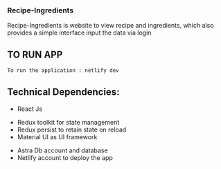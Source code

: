 ### Recipe-Ingredients
Recipe-Ingredients is website to view recipe and ingredients, which also provides a simple interface input the data via login

## TO RUN APP

 ```sh
 To run the application : netlify dev
 ```
## Technical Dependencies:

- React Js
 * Redux toolkit for state management
 * Redux persist to retain state on reload
 * Material UI as UI framework
- Astra Db account and database
- Netlify account to deploy the app

